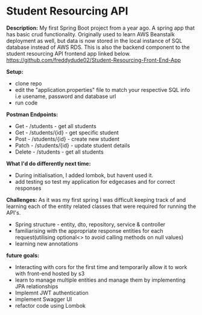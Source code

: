 # Student Resourcing API  

**Description:**
My first Spring Boot project from a year ago. A spring app that has basic crud functionality. Originally used to learn AWS Beanstalk deployment as well, but data is now stored in the local instance of SQL database instead of AWS RDS. This is also the backend component to the student resourcing API frontend app linked below. </br>
<a>
https://github.com/freddydude02/Student-Resourcing-Front-End-App
</a>

**Setup:**
- clone repo
- edit the "application.properties" file to match your respective SQL info i.e usename, password and database url
- run code

**Postman Endpoints:**
- Get - /students - get all students</br>
- Get - /students/{id} - get specific student</br>
- Post - /students/{id} - create new student</br>
- Patch - /students/{id} - update student details</br>
- Delete - /students - get all students</br>

**What I'd do differently next time:**
- During initialisation, I added lombok, but havent used it.
- add testing so test my application for edgecases and for correct responses

**Challenges:**
As it was my first spring I was difficult keeping track of and learning each of the entity related classes that were required for running the API's.
- Spring structure - entity, dto, repository, service & controller
- familiarising with the appropriate response entities for each request(utilising optional<> to avoid calling methods on null values)
- learning new annotations

**future goals:**
- Interacting with cors for the first time and temporarily allow it to work with front-end hosted by s3
- learn to manage multiple entities and manage them by implementing JPA relationships
- Implemnt JWT authentication
- implement Swagger UI
- refactor code using Lombok
